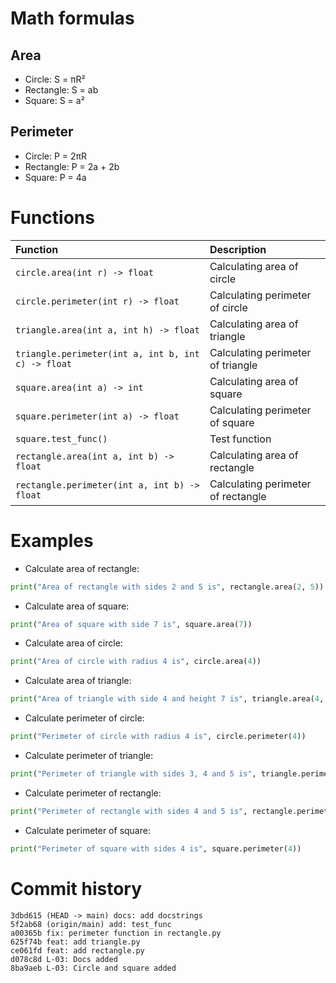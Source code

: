 # Math formulas
## Area
- Circle: S = πR²
- Rectangle: S = ab
- Square: S = a²

## Perimeter
- Circle: P = 2πR
- Rectangle: P = 2a + 2b
- Square: P = 4a

# Functions
| Function   |      Description    |
|:----------|:-------------|
| ```circle.area(int r) -> float``` | Calculating area of circle |
| ```circle.perimeter(int r) -> float``` | Calculating perimeter of circle |
| ```triangle.area(int a, int h) -> float``` | Calculating area of triangle |
| ```triangle.perimeter(int a, int b, int c) -> float``` | Calculating perimeter of triangle |
| ```square.area(int a) -> int``` | Calculating area of square |
| ```square.perimeter(int a) -> float``` | Calculating perimeter of square |
| ```square.test_func()``` | Test function |
| ```rectangle.area(int a, int b) -> float``` | Calculating area of rectangle |
| ```rectangle.perimeter(int a, int b) -> float``` | Calculating perimeter of rectangle |


# Examples
- Calculate area of rectangle:
```python
print("Area of rectangle with sides 2 and 5 is", rectangle.area(2, 5))
```
- Calculate area of square:
```python
print("Area of square with side 7 is", square.area(7))
```
- Calculate area of circle:
```python
print("Area of circle with radius 4 is", circle.area(4))
```
- Calculate area of triangle:
```python
print("Area of triangle with side 4 and height 7 is", triangle.area(4, 7))
```
- Calculate perimeter of circle:
```python
print("Perimeter of circle with radius 4 is", circle.perimeter(4))
```
- Calculate perimeter of triangle:
```python
print("Perimeter of triangle with sides 3, 4 and 5 is", triangle.perimeter(3, 4, 5))
```
- Calculate perimeter of rectangle:
```python
print("Perimeter of rectangle with sides 4 and 5 is", rectangle.perimeter(4, 5))
```
- Calculate perimeter of square:
```python
print("Perimeter of square with sides 4 is", square.perimeter(4))
```

# Commit history
```
3dbd615 (HEAD -> main) docs: add docstrings
5f2ab68 (origin/main) add: test_func
a00365b fix: perimeter function in rectangle.py
625f74b feat: add triangle.py
ce061fd feat: add rectangle.py
d078c8d L-03: Docs added
8ba9aeb L-03: Circle and square added
```
